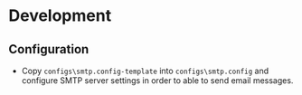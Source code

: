 # Development

## Configuration

* Copy `configs\smtp.config-template` into `configs\smtp.config` and configure SMTP server settings in order to able to send email messages.
